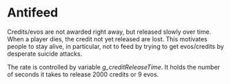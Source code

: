 Antifeed
========
Credits/evos are not awarded right away, but released slowly over time. When a
player dies, the credit not yet released are lost. This motivates people to
stay alive, in particular, not to feed by trying to get evos/credits by
desperate suicide attacks.

The rate is controlled by variable *g_creditReleaseTime*. It holds the number
of seconds it takes to release 2000 credits or 9 evos.
